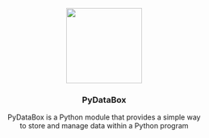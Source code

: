 <p align="center"><img src="https://media.discordapp.net/attachments/514401170714918922/1074982125897531412/storage-box.png" style="text-align: center" width="150px" height="150px"></p>

<h3 align="center">PyDataBox</h3>


<p align="center">PyDataBox is a Python module that provides a simple way <br>to store and manage data within a Python program<br>

